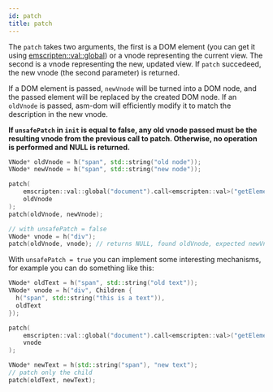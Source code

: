 ```yaml
---
id: patch
title: patch
---
```


The `patch` takes two arguments, the first is a DOM element (you can get it using [emscripten::val::global](https://kripken.github.io/emscripten-site/docs/api_reference/val.h.html)) or a vnode representing the current view. The second is a vnode representing the new, updated view. If `patch` succedeed, the new vnode (the second parameter) is returned.

If a DOM element is passed, `newVnode` will be turned into a DOM node, and the passed element will be replaced by the created DOM node. If an `oldVnode` is passed, asm-dom will efficiently modify it to match the description in the new vnode.

**If `unsafePatch` in `init` is equal to false, any old vnode passed must be the resulting vnode from the previous call to patch. Otherwise, no operation is performed and NULL is returned.**

```c++
VNode* oldVnode = h("span", std::string("old node"));
VNode* newVnode = h("span", std::string("new node"));

patch(
	emscripten::val::global("document").call<emscripten::val>("getElementById", emscripten::val("root")),
	oldVnode
);
patch(oldVnode, newVnode);

// with unsafePatch = false
VNode* vnode = h("div");
patch(oldVnode, vnode); // returns NULL, found oldVnode, expected newVnode
```

With `unsafePatch = true` you can implement some interesting mechanisms, for example you can do something like this:

```c++
VNode* oldText = h("span", std::string("old text"));
VNode* vnode = h("div", Children {
  h("span", std::string("this is a text")),
  oldText
});

patch(
	emscripten::val::global("document").call<emscripten::val>("getElementById", emscripten::val("root")),
	vnode
);

VNode* newText = h(std::string("span"), "new text");
// patch only the child
patch(oldText, newText);
```
